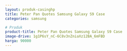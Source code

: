 ```yaml
---
layout: produk-casinghp
title: Peter Pan Quotes Samsung Galaxy S9 Case
categories: samsung

# Produk
product-title: Peter Pan Quotes Samsung Galaxy S9 Case
image-drive: 1g1P6sY_nC-6C8v3nZniaXz12BA_6mFBD
harga: 90000
---
```

